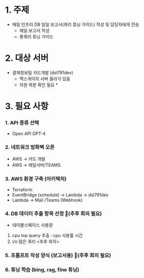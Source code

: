 # 1. 주제

- 매일 인프라 DB 일일 보고서(쿼리 튜닝 가이드) 작성 및 담당자에게 전송
    - 매일 보고서 작성
    - 롱쿼리 튜닝 가이드

# 2. 대상 서버

- 결제정보팀 카드개발 (dsl791dev)
    - 맥스게이지 서버 올라가 있음
    - 자원 여분  확인 필요 *

# 3. 필요 사항

### 1. API 종류 선택

- Open API GPT-4

### 2. 네트워크 방화벽 오픈

- AWS → 카드 개발
- AWS → 매일서버/TEAMS

### 3. AWS 환경 구축 (아키텍처)

- Terraform
- EventBridge (schedule) → Lambda → dsl791dev
- Lambda → Mail /Teams (Webhook)

### 4. DB 데이터 추출 항목 선정 🚨(추후 회의 필요)

- 테이블스페이스 사용량
1. cpu top query 추출 : cpu 사용률 시간
2. i/o 많은 쿼리
<추후 회의>

### 5. 프롬프트 작성 양식 (보고서용)  🚨(추후 회의 필요)

### 6. 튜닝 학습 (bing, rag, fine 튜닝)